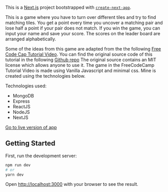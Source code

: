 This is a [Next.js](https://nextjs.org/) project bootstrapped with [`create-next-app`](https://github.com/vercel/next.js/tree/canary/packages/create-next-app).

This is a game where you have to turn over different tiles and try to find matching tiles. You get a point every time you uncover a matching pair and lose half a point if your pair does not match. If you win the game, you can input your name and save your score. The scores on the leader board are arranged alphabetically.

Some of the ideas from this game are adapted from the the following [Free Code Cap Tutorial Video](https://www.youtube.com/watch?v=lhNdUVh3qCc&t=3s). You can find the original source code of this tutorial in the following [Github repo](https://github.com/kubowania/memory-game) The original source contains an MIT license which allows anyone to use it. The game in the FreeCodeCamp Tutorial Video is made using Vanilla Javascript and minimal css. Mine is created using the technologies below.

Technologies used:
- MongoDB
- Express
- ReactJS
- NodeJS
- NextJS
 
[Go to live version of app](https://a-memory-game-seven.vercel.app/)
## Getting Started

First, run the development server:

```bash
npm run dev
# or
yarn dev
```

Open [http://localhost:3000](http://localhost:3000) with your browser to see the result.



